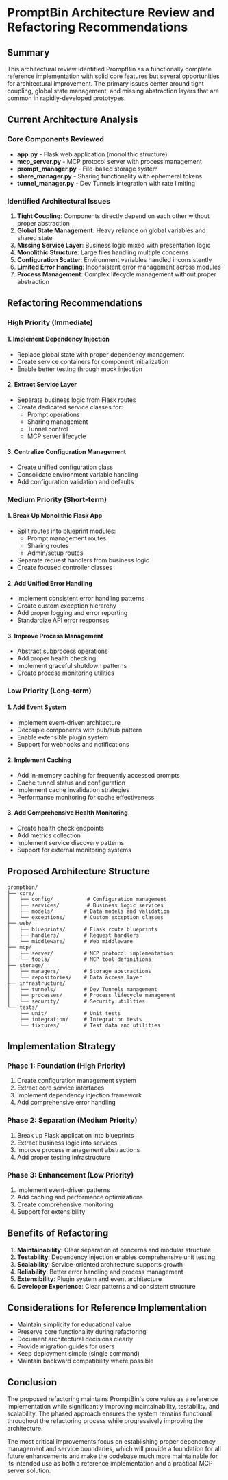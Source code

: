 # PromptBin Architecture Review and Refactoring Recommendations

## Summary

This architectural review identified PromptBin as a functionally complete reference implementation with solid core features but several opportunities for architectural improvement. The primary issues center around tight coupling, global state management, and missing abstraction layers that are common in rapidly-developed prototypes.

## Current Architecture Analysis

### Core Components Reviewed
- **app.py** - Flask web application (monolithic structure)
- **mcp_server.py** - MCP protocol server with process management
- **prompt_manager.py** - File-based storage system
- **share_manager.py** - Sharing functionality with ephemeral tokens
- **tunnel_manager.py** - Dev Tunnels integration with rate limiting

### Identified Architectural Issues

1. **Tight Coupling**: Components directly depend on each other without proper abstraction
2. **Global State Management**: Heavy reliance on global variables and shared state
3. **Missing Service Layer**: Business logic mixed with presentation logic
4. **Monolithic Structure**: Large files handling multiple concerns
5. **Configuration Scatter**: Environment variables handled inconsistently
6. **Limited Error Handling**: Inconsistent error management across modules
7. **Process Management**: Complex lifecycle management without proper abstraction

## Refactoring Recommendations

### **High Priority (Immediate)**

#### 1. Implement Dependency Injection
- Replace global state with proper dependency management
- Create service containers for component initialization
- Enable better testing through mock injection

#### 2. Extract Service Layer
- Separate business logic from Flask routes
- Create dedicated service classes for:
  - Prompt operations
  - Sharing management
  - Tunnel control
  - MCP server lifecycle

#### 3. Centralize Configuration Management
- Create unified configuration class
- Consolidate environment variable handling
- Add configuration validation and defaults

### **Medium Priority (Short-term)**

#### 1. Break Up Monolithic Flask App
- Split routes into blueprint modules:
  - Prompt management routes
  - Sharing routes
  - Admin/setup routes
- Separate request handlers from business logic
- Create focused controller classes

#### 2. Add Unified Error Handling
- Implement consistent error handling patterns
- Create custom exception hierarchy
- Add proper logging and error reporting
- Standardize API error responses

#### 3. Improve Process Management
- Abstract subprocess operations
- Add proper health checking
- Implement graceful shutdown patterns
- Create process monitoring utilities

### **Low Priority (Long-term)**

#### 1. Add Event System
- Implement event-driven architecture
- Decouple components with pub/sub pattern
- Enable extensible plugin system
- Support for webhooks and notifications

#### 2. Implement Caching
- Add in-memory caching for frequently accessed prompts
- Cache tunnel status and configuration
- Implement cache invalidation strategies
- Performance monitoring for cache effectiveness

#### 3. Add Comprehensive Health Monitoring
- Create health check endpoints
- Add metrics collection
- Implement service discovery patterns
- Support for external monitoring systems

## Proposed Architecture Structure

```
promptbin/
├── core/
│   ├── config/           # Configuration management
│   ├── services/         # Business logic services
│   ├── models/          # Data models and validation
│   └── exceptions/      # Custom exception classes
├── web/
│   ├── blueprints/      # Flask route blueprints
│   ├── handlers/        # Request handlers
│   └── middleware/      # Web middleware
├── mcp/
│   ├── server/          # MCP protocol implementation
│   └── tools/           # MCP tool definitions
├── storage/
│   ├── managers/        # Storage abstractions
│   └── repositories/    # Data access layer
├── infrastructure/
│   ├── tunnels/         # Dev Tunnels management
│   ├── processes/       # Process lifecycle management
│   └── security/        # Security utilities
└── tests/
    ├── unit/            # Unit tests
    ├── integration/     # Integration tests
    └── fixtures/        # Test data and utilities
```

## Implementation Strategy

### Phase 1: Foundation (High Priority)
1. Create configuration management system
2. Extract core service interfaces
3. Implement dependency injection framework
4. Add comprehensive error handling

### Phase 2: Separation (Medium Priority)
1. Break up Flask application into blueprints
2. Extract business logic into services
3. Improve process management abstractions
4. Add proper testing infrastructure

### Phase 3: Enhancement (Low Priority)
1. Implement event-driven patterns
2. Add caching and performance optimizations
3. Create comprehensive monitoring
4. Support for extensibility

## Benefits of Refactoring

1. **Maintainability**: Clear separation of concerns and modular structure
2. **Testability**: Dependency injection enables comprehensive unit testing
3. **Scalability**: Service-oriented architecture supports growth
4. **Reliability**: Better error handling and process management
5. **Extensibility**: Plugin system and event architecture
6. **Developer Experience**: Clear patterns and consistent structure

## Considerations for Reference Implementation

- Maintain simplicity for educational value
- Preserve core functionality during refactoring
- Document architectural decisions clearly
- Provide migration guides for users
- Keep deployment simple (single command)
- Maintain backward compatibility where possible

## Conclusion

The proposed refactoring maintains PromptBin's core value as a reference implementation while significantly improving maintainability, testability, and scalability. The phased approach ensures the system remains functional throughout the refactoring process while progressively improving the architecture.

The most critical improvements focus on establishing proper dependency management and service boundaries, which will provide a foundation for all future enhancements and make the codebase much more maintainable for its intended use as both a reference implementation and a practical MCP server solution.